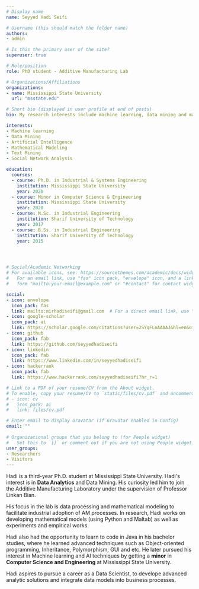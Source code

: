 ```yaml
---
# Display name
name: Seyyed Hadi Seifi

# Username (this should match the folder name)
authors:
- admin

# Is this the primary user of the site?
superuser: true

# Role/position
role: PhD student - Additive Manufacturing Lab

# Organizations/Affiliations
organizations:
- name: Mississippi State University
  url: "msstate.edu"

# Short bio (displayed in user profile at end of posts)
bio: My research interests include machine learning, data mining and mathematical modeling.

interests:
- Machine learning
- Data Mining
- Artificial Intelligence
- Mathematical Modeling
- Text Mining
- Social Network Analysis

education:
  courses:
  - course: Ph.D. in Industrial & Systems Engineering
    institution: Mississippi State University
    year: 2020
  - course: Minor in Computer Science & Engineering
    institution: Mississippi State University
    year: 2020
  - course: M.Sc. in Industrial Engineering
    institution: Sharif University of Technology
    year: 2017
  - course: B.Ss. in Industrial Engineering
    institution: Sharif University of Technology
    year: 2015




# Social/Academic Networking
# For available icons, see: https://sourcethemes.com/academic/docs/widgets/#icons
#   For an email link, use "fas" icon pack, "envelope" icon, and a link in the
#   form "mailto:your-email@example.com" or "#contact" for contact widget.

social:
- icon: envelope
  icon_pack: fas
  link: mailto:mirhadiseifi@gmail.com  # For a direct email link, use "mailto:test@example.org".
- icon: google-scholar
  icon_pack: ai
  link: https://scholar.google.com/citations?user=2SYqFLoAAAAJ&hl=en&oi=ao
- icon: github
  icon_pack: fab
  link: https://github.com/seyyedhadiseifi
- icon: linkedin
  icon_pack: fab
  link: https://www.linkedin.com/in/seyyedhadiseifi
- icon: hackerrank
  icon_pack: fab
  link: https://www.hackerrank.com/seyyedhadiseifi?hr_r=1

# Link to a PDF of your resume/CV from the About widget.
# To enable, copy your resume/CV to `static/files/cv.pdf` and uncomment the lines below.  
# - icon: cv
#   icon_pack: ai
#   link: files/cv.pdf

# Enter email to display Gravatar (if Gravatar enabled in Config)
email: ""
  
# Organizational groups that you belong to (for People widget)
#   Set this to `[]` or comment out if you are not using People widget.  
user_groups:
- Researchers
- Visitors
---
```


Hadi is a third-year Ph.D. student at Mississippi State University. Hadi's interest is in **Data Analytics** and Data Mining. His curiosity led him to join the Additive Manufacturing Laboratory under the supervision of Professor Linkan Bian.  

His focus in the lab is data processing and mathematical modeling to facilitate industrial adoption of AM processes.
In research, Hadi works on developing mathematical models (using Python and Maltab) as well as experiments and empirical works. 

Hadi also had the opportunity to learn to code in Java in his bachelor studies, where he learned advanced techniques such as Object-oriented programming, Inheritance, Polymorphism, GUI and etc. He later pursued his interest in Machine learning and AI techniques by getting a **minor** in **Computer Science and Engineering** at Mississippi State University.  

Hadi aspires to pursue a career as a Data Scientist, to develope advanced analytic solutions and integrate data models into business processes. 
